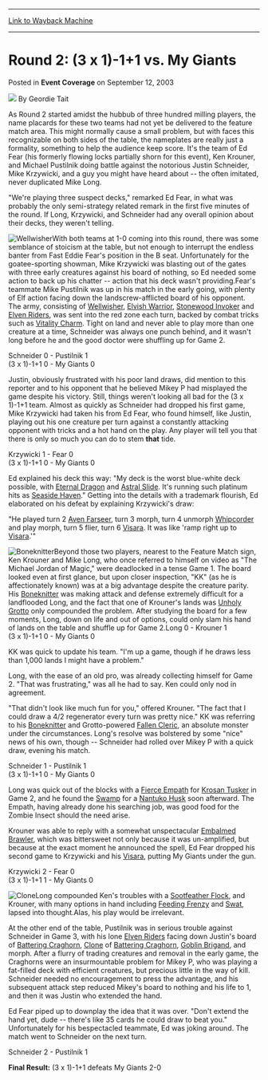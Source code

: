 
---
[Link to Wayback Machine](https://web.archive.org/web/20220816183721/https://magic.wizards.com/en/articles/archive/event-coverage/round-2-3-x-1-11-vs-my-giants-2003-09-12)

[_metadata_:author]:- "Geordie Tait"
[_metadata_:description]:- "As Round 2 started amidst the hubbub of three hundred milling players, the name placards for these two teams had not yet be delivered to the feature match area. This might normally cause a small problem, but with faces this recognizable on both sides of the table, the nameplates are really just a formality, something to help the audience keep score."
[_metadata_:generator]:- "Drupal 7 (http://drupal.org)"
[_metadata_:node]:- "796781"
[_metadata_:publish_date]:- "2003-09-12"
[_metadata_:source]:- "div-main-content"
[_metadata_:title]:- "Round 2: (3 x 1)-1+1 vs. My Giants"
[_metadata_:wayback_capture_timestamp]:- "2022-08-16 18:37:21"
[_metadata_:wayback_raw_url]:- "https://web.archive.org/web/20220816183721id_/https://magic.wizards.com/en/articles/archive/event-coverage/round-2-3-x-1-11-vs-my-giants-2003-09-12"
[_metadata_:wayback_url]:- "https://magic.wizards.com/en/articles/archive/event-coverage/round-2-3-x-1-11-vs-my-giants-2003-09-12"
---


Round 2: (3 x 1)-1+1 vs. My Giants
==================================



 Posted in **Event Coverage**
 on September 12, 2003 






![](https://media.magic.wizards.com/styles/auth_small/public/generic-avatar-150_375.png)
By Geordie Tait











As Round 2 started amidst the hubbub of three hundred milling players, the name placards for these two teams had not yet be delivered to the feature match area. This might normally cause a small problem, but with faces this recognizable on both sides of the table, the nameplates are really just a formality, something to help the audience keep score. It's the team of Ed Fear (his formerly flowing locks partially shorn for this event), Ken Krouner, and Michael Pustilnik doing battle against the notorious Justin Schneider, Mike Krzywicki, and a guy you might have heard about -- the often imitated, never duplicated Mike Long.

"We're playing three suspect decks," remarked Ed Fear, in what was probably the only semi-strategy related remark in the first five minutes of the round. If Long, Krzywicki, and Schneider had any overall opinion about their decks, they weren't telling.

![Wellwisher](http://gatherer.wizards.com/Handlers/Image.ashx?type=card&name=Wellwisher)With both teams at 1-0 coming into this round, there was some semblance of stoicism at the table, but not enough to interrupt the endless banter from Fast Eddie Fear's position in the B seat. Unfortunately for the goatee-sporting showman, Mike Krzywicki was blasting out of the gates with three early creatures against his board of nothing, so Ed needed some action to back up his chatter -- action that his deck wasn't providing.Fear's teammate Mike Pustilnik was up in his match in the early going, with plenty of Elf action facing down the landscrew-afflicted board of his opponent. The army, consisting of [Wellwisher](https://gatherer.wizards.com/Pages/Card/Details.aspx?name=Wellwisher), [Elvish Warrior](https://gatherer.wizards.com/Pages/Card/Details.aspx?name=Elvish+Warrior), [Stonewood Invoker](https://gatherer.wizards.com/Pages/Card/Details.aspx?name=Stonewood+Invoker) and [Elven Riders](https://gatherer.wizards.com/Pages/Card/Details.aspx?name=Elven+Riders), was sent into the red zone each turn, backed by combat tricks such as [Vitality Charm](https://gatherer.wizards.com/Pages/Card/Details.aspx?name=Vitality+Charm). Tight on land and never able to play more than one creature at a time, Schneider was always one punch behind, and it wasn't long before he and the good doctor were shuffling up for Game 2.

Schneider 0 - Pustilnik 1  
 (3 x 1)-1+1 0 - My Giants 0

Justin, obviously frustrated with his poor land draws, did mention to this reporter and to his opponent that he believed Mikey P had misplayed the game despite his victory. Still, things weren't looking all bad for the (3 x 1)-1+1 team. Almost as quickly as Schneider had dropped his first game, Mike Krzywicki had taken his from Ed Fear, who found himself, like Justin, playing out his one creature per turn against a constantly attacking opponent with tricks and a hot hand on the play. Any player will tell you that there is only so much you can do to stem **that** tide.

Krzywicki 1 - Fear 0  
 (3 x 1)-1+1 0 - My Giants 0

Ed explained his deck this way: "My deck is the worst blue-white deck possible, with [Eternal Dragon](https://gatherer.wizards.com/Pages/Card/Details.aspx?name=Eternal+Dragon) and [Astral Slide](https://gatherer.wizards.com/Pages/Card/Details.aspx?name=Astral+Slide). It's running such platinum hits as [Seaside Haven](https://gatherer.wizards.com/Pages/Card/Details.aspx?name=Seaside+Haven)." Getting into the details with a trademark flourish, Ed elaborated on his defeat by explaining Krzywicki's draw:

"He played turn 2 [Aven Farseer](https://gatherer.wizards.com/Pages/Card/Details.aspx?name=Aven+Farseer), turn 3 morph, turn 4 unmorph [Whipcorder](https://gatherer.wizards.com/Pages/Card/Details.aspx?name=Whipcorder) and play morph, turn 5 flier, turn 6 [Visara](https://gatherer.wizards.com/Pages/Card/Details.aspx?name=Visara). It was like 'ramp right up to [Visara](https://gatherer.wizards.com/Pages/Card/Details.aspx?name=Visara).'"

![Boneknitter](http://gatherer.wizards.com/Handlers/Image.ashx?type=card&name=Boneknitter)Beyond those two players, nearest to the Feature Match sign, Ken Krouner and Mike Long, who once referred to himself on video as "The Michael Jordan of Magic," were deadlocked in a tense Game 1. The board looked even at first glance, but upon closer inspection, "KK" (as he is affectionately known) was at a big advantage despite the creature parity. His [Boneknitter](https://gatherer.wizards.com/Pages/Card/Details.aspx?name=Boneknitter) was making attack and defense extremely difficult for a landflooded Long, and the fact that one of Krouner's lands was [Unholy Grotto](https://gatherer.wizards.com/Pages/Card/Details.aspx?name=Unholy+Grotto) only compounded the problem. After studying the board for a few moments, Long, down on life and out of options, could only slam his hand of lands on the table and shuffle up for Game 2.Long 0 - Krouner 1  
 (3 x 1)-1+1 0 - My Giants 0

KK was quick to update his team. "I'm up a game, though if he draws less than 1,000 lands I might have a problem."

Long, with the ease of an old pro, was already collecting himself for Game 2. "That was frustrating," was all he had to say. Ken could only nod in agreement.

"That didn't look like much fun for you," offered Krouner. "The fact that I could draw a 4/2 regenerator every turn was pretty nice." KK was referring to his [Boneknitter](https://gatherer.wizards.com/Pages/Card/Details.aspx?name=Boneknitter) and Grotto-powered [Fallen Cleric](https://gatherer.wizards.com/Pages/Card/Details.aspx?name=Fallen+Cleric), an absolute monster under the circumstances. Long's resolve was bolstered by some "nice" news of his own, though -- Schneider had rolled over Mikey P with a quick draw, evening his match.

Schneider 1 - Pustilnik 1  
 (3 x 1)-1+1 0 - My Giants 0

Long was quick out of the blocks with a [Fierce Empath](https://gatherer.wizards.com/Pages/Card/Details.aspx?name=Fierce+Empath) for [Krosan Tusker](https://gatherer.wizards.com/Pages/Card/Details.aspx?name=Krosan+Tusker) in Game 2, and he found the [Swamp](https://gatherer.wizards.com/Pages/Card/Details.aspx?name=Swamp) for a [Nantuko Husk](https://gatherer.wizards.com/Pages/Card/Details.aspx?name=Nantuko+Husk) soon afterward. The Empath, having already done his searching job, was good food for the Zombie Insect should the need arise. 

Krouner was able to reply with a somewhat unspectacular [Embalmed Brawler](https://gatherer.wizards.com/Pages/Card/Details.aspx?name=Embalmed+Brawler), which was bittersweet not only because it was un-amplified, but because at the exact moment he announced the spell, Ed Fear dropped his second game to Krzywicki and his [Visara](https://gatherer.wizards.com/Pages/Card/Details.aspx?name=Visara), putting My Giants under the gun.

Krzywicki 2 - Fear 0  
 (3 x 1)-1+1 1 - My Giants 0

![Clone](http://gatherer.wizards.com/Handlers/Image.ashx?type=card&name=Clone)Long compounded Ken's troubles with a [Sootfeather Flock](https://gatherer.wizards.com/Pages/Card/Details.aspx?name=Sootfeather+Flock), and Krouner, with many options in hand including [Feeding Frenzy](https://gatherer.wizards.com/Pages/Card/Details.aspx?name=Feeding+Frenzy) and [Swat](https://gatherer.wizards.com/Pages/Card/Details.aspx?name=Swat), lapsed into thought.Alas, his play would be irrelevant.

At the other end of the table, Pustilnik was in serious trouble against Schneider in Game 3, with his lone [Elven Riders](https://gatherer.wizards.com/Pages/Card/Details.aspx?name=Elven+Riders) facing down Justin's board of [Battering Craghorn](https://gatherer.wizards.com/Pages/Card/Details.aspx?name=Battering+Craghorn), [Clone](https://gatherer.wizards.com/Pages/Card/Details.aspx?name=Clone) of [Battering Craghorn](https://gatherer.wizards.com/Pages/Card/Details.aspx?name=Battering+Craghorn), [Goblin Brigand](https://gatherer.wizards.com/Pages/Card/Details.aspx?name=Goblin+Brigand), and morph. After a flurry of trading creatures and removal in the early game, the Craghorns were an insurmountable problem for Mikey P, who was playing a fat-filled deck with efficient creatures, but precious little in the way of kill. Schneider needed no encouragement to press the advantage, and his subsequent attack step reduced Mikey's board to nothing and his life to 1, and then it was Justin who extended the hand.

Ed Fear piped up to downplay the idea that it was over. "Don't extend the hand yet, dude -- there's like 35 cards he could draw to beat you." Unfortunately for his bespectacled teammate, Ed was joking around. The match went to Schneider on the next turn. 

Schneider 2 - Pustilnik 1

**Final Result:** (3 x 1)-1+1 defeats My Giants 2-0







